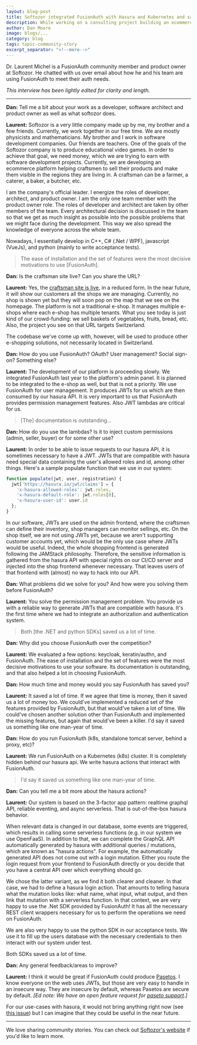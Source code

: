 ```yaml
---
layout: blog-post
title: Softozor integrated FusionAuth with Hasura and Kubernetes and saved development effort
description: While working on a consulting project building an ecommerce platform, Softozor chose FusionAuth to manage their authentication and authorization.
author: Dan Moore
image: blogs/...
category: blog
tags: topic-community-story
excerpt_separator: "<!--more-->"
---
```


Dr. Laurent Michel is a FusionAuth community member and product owner at Softozor. He chatted with us over email about how he and his team are using FusionAuth to meet their auth needs. 

<!--more-->

*This interview has been lightly edited for clarity and length.*

-------

**Dan:** Tell me a bit about your work as a developer, software architect and product owner as well as what softozor does.

**Laurent:**  Softozor is a very little company made up by me, my brother and a few friends. Currently, we work together in our free time. We are mostly physicists and mathematicians. My brother and I work in software development companies. Our friends are teachers. One of the goals of the Softozor company is to produce educational video games. In order to achieve that goal, we need money, which we are trying to earn with software development projects. Currently, we are developing an ecommerce platform helping craftsmen to sell their products and make them visible in the regions they are living in. A craftsman can be a farmer, a caterer, a baker, a butcher, etc.

I am the company's official leader. I energize the roles of developer, architect, and product owner. I am the only one team member with the product owner role. The roles of developer and architect are taken by other members of the team. Every architectural decision is discussed in the team so that we get as much insight as possible into the possible problems that we might face during the development. This way we also spread the knowledge of everyone across the whole team.  

Nowadays, I essentially develop in C++, C# (.Net / WPF), javascript (VueJs), and python (mainly to write acceptance tests).  

> The ease of installation and the set of features were the most decisive motivations to use [FusionAuth].

**Dan:** Is the craftsman site live? Can you share the URL? 

**Laurent:**  Yes, the [craftsman site is live](https://www.ameising.ch), in a reduced form. In the near future, it will show our customers all the shops we are managing. Currently, no shop is shown yet but they will soon pop on the map that we see on the homepage. The platform is not a traditional e-shop. It manages multiple e-shops where each e-shop has multiple tenants. What you see today is just kind of our crowd-funding: we sell baskets of vegetables, fruits, bread, etc. Also, the project you see on that URL targets Switzerland.

The codebase we've come up with, however, will be used to produce other e-shopping solutions, not necessarily located in Switzerland. 

**Dan:** How do you use FusionAuth? OAuth? User management? Social sign-on? Something else?

**Laurent:** The development of our platform is proceeding slowly. We integrated FusionAuth last year to the platform's admin panel. It is planned to be integrated to the e-shop as well, but that is not a priority. We use FusionAuth for user management. It produces JWTs for us which are then consumed by our hasura API. It is very important to us that FusionAuth provides permission management features. Also JWT lambdas are critical for us. 

> [The] documentation is outstanding...

**Dan:** How do you use the lambdas? Is it to inject custom permissions (admin, seller, buyer) or for some other use? 

**Laurent:**  In order to be able to issue requests to our hasura API, it is sometimes necessary to have a JWT. JWTs that are compatible with hasura need special data containing the user's allowed roles and id, among other things. Here's a sample populate function that we use in our system: 

```javascript
function populate(jwt, user, registration) { 
  jwt['https://hasura.io/jwt/claims'] = {
    'x-hasura-allowed-roles': jwt.roles,
    'x-hasura-default-role': jwt.roles[0],
    'x-hasura-user-id': user.id
  };
}
```

In our software, JWTs are used on the admin frontend, where the craftsmen can define their inventory, shop managers can monitor sellings, etc. On the shop itself, we are not using JWTs yet, because we aren't supporting customer accounts yet, which would be the only use case where JWTs would be useful. Indeed, the whole shopping frontend is generated following the JAMStack philosophy. Therefore, the sensitive information is gathered from the hasura API with special rights on our CI/CD server and injected into the shop frontend whenever necessary. That leaves users of that frontend with (almost) no way to hack into our API. 

**Dan:** What problems did we solve for you? And how were you solving them before FusionAuth?

**Laurent:** You solve the permission management problem. You provide us with a reliable way to generate JWTs that are compatible with hasura. It's the first time where we had to integrate an authorization and authentication system. 

> Both [the .NET and python SDKs] saved us a lot of time. 

**Dan:** Why did you choose FusionAuth over the competition?

**Laurent:** We evaluated a few options: keycloak, keratin/authn, and FusionAuth. The ease of installation and the set of features were the most decisive motivations to use your software. Its documentation is outstanding, and that also helped a lot in choosing FusionAuth. 

**Dan:** How much time and money would you say FusionAuth has saved you?

**Laurent:** It saved a lot of time. If we agree that time is money, then it saved us a lot of money too. We could've implemented a reduced set of the features provided by FusionAuth, but that would've taken a lot of time. We could've chosen another solution other than FusionAuth and implemented the missing features, but again that would've been a killer. I'd say it saved us something like one man-year of time. 

**Dan:** How do you run FusionAuth (k8s, standalone tomcat server, behind a proxy, etc)?

**Laurent:** We run FusionAuth on a Kubernetes (k8s) cluster. It is completely hidden behind our hasura api. We write hasura actions that interact with FusionAuth.  

> I'd say it saved us something like one man-year of time.

**Dan:** Can you tell me a bit more about the hasura actions? 

**Laurent:**  Our system is based on the 3-factor app pattern: realtime graphql API, reliable eventing, and async serverless. That is out-of-the-box hasura behavior. 

When relevant data is changed in our database, some events are triggered, which results in calling some serverless functions (e.g. in our system we use OpenFaaS). In addition to that, we can complete the GraphQL API automatically generated by hasura with additional queries / mutations, which are known as "hasura actions". For example, the automatically generated API does not come out with a login mutation. Either you route the login request from your frontend to FusionAuth directly or you decide that you have a central API over which everything should go. 

We chose the latter variant, as we find it both clearer and cleaner. In that case, we had to define a hasura login action. That amounts to telling hasura what the mutation looks like: what name, what input, what output, and then link that mutation with a serverless function. In that context, we are very happy to use the .Net SDK provided by FusionAuth! It has all the necessary REST client wrappers necessary for us to perform the operations we need on FusionAuth. 

We are also very happy to use the python SDK in our acceptance tests. We use it to fill up the users database with the necessary credentials to then interact with our system under test. 

Both SDKs saved us a lot of time. 

**Dan:** Any general feedback/areas to improve?

**Laurent:**  I think it would be great if FusionAuth could produce [Pasetos](https://github.com/paragonie/paseto). I know everyone on the web uses JWTs, but those are very easy to handle in an insecure way. They are insecure by default, whereas Pasetos are secure by default. *[Ed note: We have an open feature request for [paseto support](https://github.com/FusionAuth/fusionauth-issues/issues/773).]* 

For our use-cases with hasura, it would not bring anything right now (see [this issue](https://github.com/hasura/graphql-engine/issues/3205)) but I can imagine that they could be useful in the near future.

-------

We love sharing community stories. You can check out [Softozor's website](https://softozor.com/) if you'd like to learn more. 
